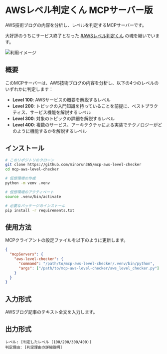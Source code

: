 # AWSレベル判定くん MCPサーバー版

AWS技術ブログの内容を分析し、レベルを判定するMCPサーバーです。

大好評のうちにサービス終了となった [#AWSレベル判定くん](https://github.com/minorun365/aws-level-checker) の魂を継いでいます。

![利用イメージ](https://github.com/user-attachments/assets/3fe16c5a-85ee-4eb7-a4cb-23ab202b1a7c)


## 概要

このMCPサーバーは、AWS技術ブログの内容を分析し、以下の4つのレベルのいずれかに判定します：

- **Level 100**: AWSサービスの概要を解説するレベル
- **Level 200**: トピックの入門知識を持っていることを前提に、ベストプラクティス、サービス機能を解説するレベル
- **Level 300**: 対象のトピックの詳細を解説するレベル
- **Level 400**: 複数のサービス、アーキテクチャによる実装でテクノロジーがどのように機能するかを解説するレベル


## インストール

```zsh
# このリポジトリのクローン
git clone https://github.com/minorun365/mcp-aws-level-checker
cd mcp-aws-level-checker

# 仮想環境の作成
python -m venv .venv

# 仮想環境のアクティベート
source .venv/bin/activate

# 必要なパッケージのインストール
pip install -r requirements.txt
```

## 使用方法

MCPクライアントの設定ファイルを以下のように更新します。

```json
{
  "mcpServers": {
    "aws-level-checker": {
      "command": "/path/to/mcp-aws-level-checker/.venv/bin/python",
      "args": ["/path/to/mcp-aws-level-checker/aws_level_checker.py"]
    }
  }
}
```

## 入力形式

AWSブログ記事のテキスト全文を入力します。

## 出力形式

```
レベル: [判定したレベル (100/200/300/400)]
判定理由: [判定理由の詳細説明]
```
